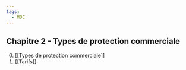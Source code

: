 ```yaml
---
tags:
  - MOC
---
```

## Chapitre 2 - Types de protection commerciale
0. [[Types de protection commerciale]]
1. [[Tarifs]]
